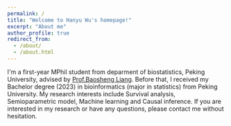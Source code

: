 ```yaml
---
permalink: /
title: "Welcome to Hanyu Wu's homepage!"
excerpt: "About me"
author_profile: true
redirect_from: 
  - /about/
  - /about.html
---
```


I'm a first-year MPhil student from deparment of biostatistics, Peking University, advised by [Prof.Baosheng Liang](https://sph.pku.edu.cn/info/1700/5057.htm). Before that, I received my Bachelor degree (2023) in bioinformatics (major in statistics) from Peking University. My research interests include Survival analysis, Semioparametric model, Machine learning and Causal inference. If you are interested in my research or have any questions, please contact me without hesitation.
